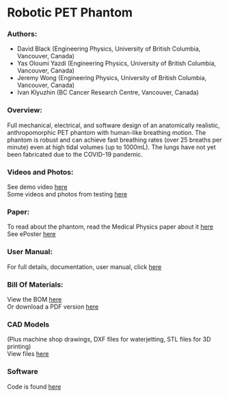 # Robotic PET Phantom

### Authors:
- David Black  (Engineering Physics, University of British Columbia, Vancouver, Canada)
- Yas Oloumi Yazdi (Engineering Physics, University of British Columbia, Vancouver, Canada)
- Jeremy Wong (Engineering Physics, University of British Columbia, Vancouver, Canada)
- Ivan Klyuzhin (BC Cancer Research Centre, Vancouver, Canada)

### Overview:
Full mechanical, electrical, and software design of an anatomically realistic, anthropomorphic PET phantom with human-like breathing motion. The phantom is robust and can achieve fast breathing rates (over 25 breaths per minute) even at high tidal volumes (up to 1000mL). The lungs have not yet been fabricated due to the COVID-19 pandemic.

### Videos and Photos:
See demo video [here](https://youtu.be/zXkUx0RQXnE)  
Some videos and photos from testing [here](https://ubcca-my.sharepoint.com/:f:/g/personal/dgblack_student_ubc_ca/Ejtq5QNHxeNPp8weYnc7cZwBMOwxvVZQ7KxTPI8Fzo8WOQ)

### Paper:
To read about the phantom, read the Medical Physics paper about it [here](https://github.com/dgblack/robotPhantom/blob/3cfdd82dce6134d97d138fe47dd0202dabd2ce38/MedicalPhysicsPaper.pdf)\
See ePoster [here](https://w3.aapm.org/meetings/2020AM/programInfo/programAbs.php?sid=8796&aid=51718)

### User Manual:
For full details, documentation, user manual, click [here](https://github.com/dgblack/robotPhantom/blob/master/phantomUserManual.pdf)

### Bill Of Materials:
View the BOM [here](https://docs.google.com/spreadsheets/d/1NjVN7iGE2hLrNtNaS808veyB4rukoj4t-0Kp28Ju0Y0/edit?usp=sharing)\
Or download a PDF version [here](https://github.com/dgblack/robotPhantom/raw/master/BillOfMaterials.pdf)

### CAD Models 
(Plus machine shop drawings, DXF files for waterjetting, STL files for 3D printing)\
View files [here](https://github.com/dgblack/robotPhantom/tree/master/CAD)

### Software
Code is found [here](https://github.com/dgblack/robotPhantom/tree/master/src)
